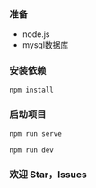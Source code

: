 ### 准备
* node.js
* mysql数据库

### 安装依赖
```sh
npm install
```

### 启动项目
```sh
npm run serve

npm run dev
```

### 欢迎 Star，Issues



